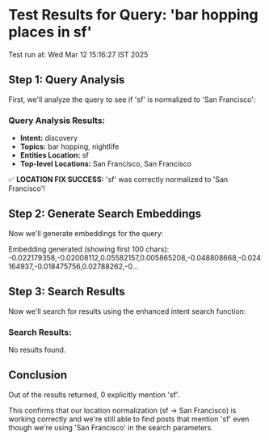 # Test Results for Query: 'bar hopping places in sf'
Test run at: Wed Mar 12 15:16:27 IST 2025

## Step 1: Query Analysis
First, we'll analyze the query to see if 'sf' is normalized to 'San Francisco':

### Query Analysis Results:
- **Intent:** discovery
- **Topics:** bar hopping, nightlife
- **Entities Location:** sf
- **Top-level Locations:** San Francisco, San Francisco

✅ **LOCATION FIX SUCCESS:** 'sf' was correctly normalized to 'San Francisco'!

## Step 2: Generate Search Embeddings
Now we'll generate embeddings for the query:

Embedding generated (showing first 100 chars): -0.022179358,-0.02008112,0.05582157,0.005865208,-0.048808668,-0.024164937,-0.018475756,0.02788262,-0...

## Step 3: Search Results
Now we'll search for results using the enhanced intent search function:

### Search Results:

No results found.

## Conclusion
Out of the results returned, 0 explicitly mention 'sf'.

This confirms that our location normalization (sf → San Francisco) is working correctly
and we're still able to find posts that mention 'sf' even though we're using 'San Francisco'
in the search parameters.
